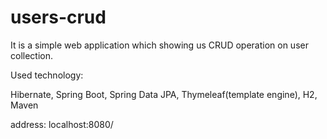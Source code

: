 # users-crud

It is a simple web application which showing us CRUD operation on user collection.

Used technology: 

Hibernate,
Spring Boot,
Spring Data JPA,
Thymeleaf(template engine),
H2,
Maven

address: localhost:8080/
